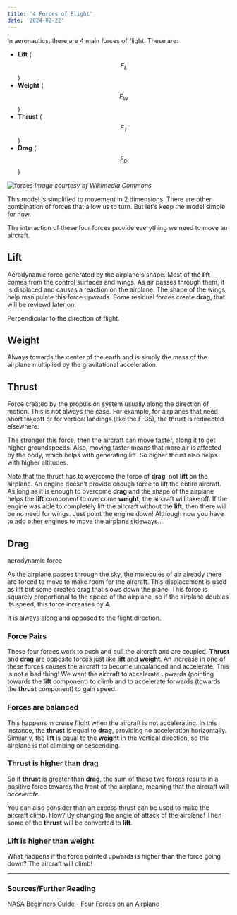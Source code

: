 ```yaml
---
title: '4 Forces of Flight'
date: '2024-02-22'
---
```


In aeronautics, there are 4 main forces of flight. These are:

 - **Lift** ($$F_L$$)
 - **Weight** ($$F_W$$)
 - **Thrust** ($$F_T$$)
 - **Drag** ($$F_D$$)

![forces](/images/posts/4-forces-of-flight/forces-of-flight.png)
*Image courtesy of Wikimedia Commons*


This model is simplified to movement in 2 dimensions. There are other combination of forces that allow us to turn. But let's keep the model simple for now.


The interaction of these four forces provide everything we need to move an aircraft.


## Lift

Aerodynamic force generated by the airplane's shape. Most of the **lift** comes from the control surfaces and wings. As air passes through them, it is displaced and causes a reaction on the airplane. The shape of the wings help manipulate this force upwards. Some residual forces create **drag**, that will be reviewd later on.

Perpendicular to the direction of flight.

## Weight

Always towards the center of the earth and is simply the mass of the airplane multiplied by the gravitational acceleration.

## Thrust

Force created by the propulsion system usually along the direction of motion. This is not always the case. For example, for airplanes that need short takeoff or for vertical landings (like the F-35), the thrust is redirected elsewhere.

The stronger this force, then the aircraft can move faster, along it to get higher groundspeeds. Also, moving faster means that more air is affected by the body, which helps with generating lift. So higher thrust also helps with higher altitudes.

Note that the thrust has to overcome the force of **drag**, not **lift**  on the airplane. An engine doesn't provide enough force to lift the entire aircraft. As long as it is enough to overcome **drag** and the shape of the airplane helps the **lift** component to overcome **weight**, the aircraft will take off. If the engine was able to completely lift the aircraft without the **lift**, then there will be no need for wings. Just point the engine down! Although now you have to add other engines to move the airplane sideways...

## Drag

aerodynamic force

As the airplane passes through the sky, the molecules of air already there are forced to move to make room for the aircraft. This displacement is used as lift but some creates drag that slows down the plane. This force is squarely proportional to the speed of the airplane, so if the airplane doubles its speed, this force increases by 4.

It is always along and opposed to the flight direction.

### Force Pairs

These four forces work to push and pull the aircraft and are coupled. **Thrust** and **drag** are opposite forces just like **lift** and **weight**. An increase in one of these forces causes the aircraft to become unbalanced and accelerate. This is not a bad thing! We want the aircraft to accelerate upwards (pointing towards the **lift** component) to climb and to accelerate forwards (towards the **thrust** component) to gain speed.


### Forces are balanced

This happens in cruise flight when the aircraft is not accelerating. In this instance, the **thrust** is equal to **drag**, providing no acceleration horizontally. Similarly, the **lift** is equal to the **weight** in the vertical direction, so the airplane is not climbing or descending.

### **Thrust** is higher than **drag**
So if **thrust** is greater than **drag**, the sum of these two forces results in a positive force towards the front of the airplane, meaning that the aircraft will *accelerate*.

You can also consider than an excess thrust can be used to make the aircraft climb. How? By changing the angle of attack of the airplane! Then some of the **thrust** will be converted to **lift**.

### **Lift** is higher than **weight**
What happens if the force pointed upwards is higher than the force going down? The aircraft will climb!

***
### Sources/Further Reading
[NASA Beginners Guide - Four Forces on an Airplane](https://www1.grc.nasa.gov/beginners-guide-to-aeronautics/four-forces-on-an-airplane/)